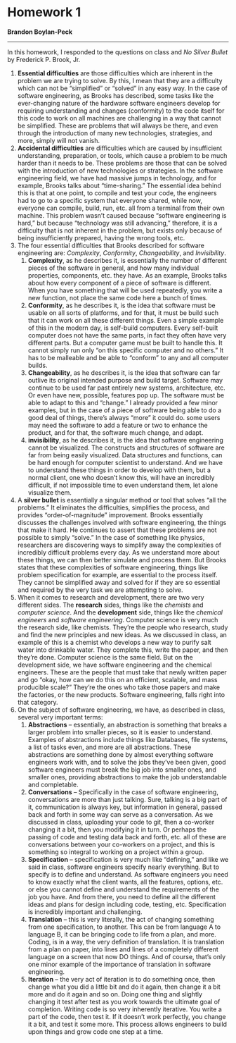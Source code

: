 # Homework 1

**Brandon Boylan-Peck**

<hr>

In this homework, I responded to the questions on class and *No Silver Bullet* by Frederick P. Brook, Jr.

1.  **Essential difficulties** are those difficulties which are inherent in the problem we are trying to solve. By this, I mean that they are a difficulty which can not be “simplified” or “solved” in any easy way. In the case of software engineering, as Brooks has described, some tasks like the ever-changing nature of the hardware software engineers develop for requiring understanding and changes (conformity) to the code itself for this code to work on all machines are challenging in a way that cannot be simplified. These are problems that will always be there, and even through the introduction of many new technologies, strategies, and more, simply will not vanish.
2.  **Accidental difficulties** are difficulties which are caused by insufficient understanding, preparation, or tools, which cause a problem to be much harder than it needs to be. These problems are those that can be solved with the introduction of new technologies or strategies. In the software engineering field, we have had massive jumps in technology, and for example, Brooks talks about “time-sharing.” The essential idea behind this is that at one point, to compile and test your code, the engineers had to go to a specific system that everyone shared, while now, everyone can compile, build, run, etc. all from a terminal from their own machine. This problem wasn’t caused because “software engineering is hard,” but because “technology was still advancing,” therefore, it is a difficulty that is not inherent in the problem, but exists only because of being insufficiently prepared, having the wrong tools, etc.
3.  The four essential difficulties that Brooks described for software engineering are: *Complexity*, *Conformity*, *Changeability*, and *Invisibility*. 
    1.  **Complexity**, as he describes it, is essentially the number of different pieces of the software in general, and how many individual properties, components, etc. they have. As an example, Brooks talks about how every component of a piece of software is different. When you have something that will be used repeatedly, you write a new function, not place the same code here a bunch of times.
    2.  **Conformity**, as he describes it, is the idea that software must be usable on all sorts of platforms, and for that, it must be build such that it can work on all these different things. Even a simple example of this in the modern day, is self-build computers. Every self-built computer does not have the same parts, in fact they often have very different parts. But a computer game must be built to handle this. It cannot simply run only “on this specific computer and no others.” It has to be malleable and be able to “conform” to any and all computer builds.
    3.  **Changeability**, as he describes it, is the idea that software can far outlive its original intended purpose and build target. Software may continue to be used far past entirely new systems, architecture, etc. Or even have new, possible, features pop up. The software must be able to adapt to this and “change.” I already provided a few minor examples, but in the case of a piece of software being able to do a good deal of things, there’s always “more” it could do. some users may need the software to add a feature or two to enhance the product, and for that, the software much change, and adapt.
    4.  **invisibility**, as he describes it, is the idea that software engineering cannot be visualized. The constructs and structures of software are far from being easily visualized. Data structures and functions, can be hard enough for computer scientist to understand. And we have to understand these things in order to develop with them, but a normal client, one who doesn’t know this, will have an incredibly difficult, if not impossible time to even understand them, let alone visualize them.
4.  A **silver bullet** is essentially a singular method or tool that solves “all the problems.” It eliminates the difficulties, simplifies the process, and provides “order-of-magnitude” improvement. Brooks essentially discusses the challenges involved with software engineering, the things that make it hard. He continues to assert that these problems are not possible to simply “solve.” In the case of something like physics, researchers are discovering ways to simplify away the complexities of incredibly difficult problems every day. As we understand more about these things, we can then better simulate and process them. But Brooks states that these complexities of software engineering, things like problem specification for example, are essential to the process itself. They cannot be simplified away and solved for if they are so essential and required by the very task we are attempting to solve.
5.  When it comes to research and development, there are two very different sides. The **research** sides, things like the *chemists* and *computer science*. And the **development** side, things like the *chemical engineers* and *software engineering*. Computer science is very much the research side, like chemists. They’re the people who research, study and find the new principles and new ideas. As we discussed in class, an example of this is a chemist who develops a new way to purify salt water into drinkable water. They complete this, write the paper, and then they’re done. Computer science is the same field. But on the development side, we have software engineering and the chemical engineers. These are the people that must take that newly written paper and go “okay, how can we do this on an efficient, scalable, and mass producible scale?” They’re the ones who take those papers and make the factories, or the new products. Software engineering, falls right into that category.
6.  On the subject of software engineering, we have, as described in class, several very important terms:
    1.  **Abstractions** – essentially, an abstraction is something that breaks a larger problem into smaller pieces, so it is easier to understand. Examples of abstractions include things like Databases, file systems, a list of tasks even, and more are all abstractions. These abstractions are something done by almost everything software engineers work with, and to solve the jobs they’ve been given, good software engineers must break the big job into smaller ones, and smaller ones, providing abstractions to make the job understandable and completable.
    2.  **Conversations** – Specifically in the case of software engineering, conversations are more than just talking. Sure, talking is a big part of it, communication is always key, but information in general, passed back and forth in some way can serve as a conversation. As we discussed in class, uploading your code to git, then a co-worker changing it a bit, then you modifying it in turn. Or perhaps the passing of code and testing data back and forth, etc. all of these are conversations between your co-workers on a project, and this is something so integral to working on a project within a group.
    3.  **Specification** – specification is very much like “defining,” and like we said in class, software engineers specify nearly everything. But to specify is to define and understand. As software engineers you need to know exactly what the client wants, all the features, options, etc. or else you cannot define and understand the requirements of the job you have. And from there, you need to define all the different ideas and plans for design including code, testing, etc. Specification is incredibly important and challenging.
    4.  **Translation** – this is very literally, the act of changing something from one specification, to another. This can be from language A to language B, it can be bringing code to life from a plan, and more. Coding, is in a way, the very definition of translation. It is translation from a plan on paper, into lines and lines of a completely different language on a screen that now DO things. And of course, that’s only one minor example of the importance of translation in software engineering.
    5.  **Iteration** – the very act of iteration is to do something once, then change what you did a little bit and do it again, then change it a bit more and do it again and so on. Doing one thing and slightly changing it test after test as you work towards the ultimate goal of completion. Writing code is so very inherently iterative. You write a part of the code, then test it. If it doesn’t work perfectly, you change it a bit, and test it some more. This process allows engineers to build upon things and grow code one step at a time.
